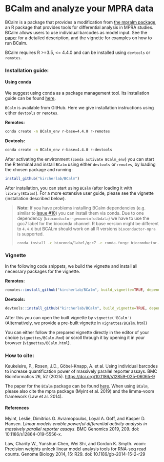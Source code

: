 # BCalm and analyze your MPRA data

BCalm is a package that provides a modification from [the mpralm package](https://github.com/hansenlab/mpra/tree/master), an R package that provides tools for differential analysis in MPRA studies.
BCalm allows users to use individual barcodes as model input.
See the [paper](https://bmcbioinformatics.biomedcentral.com/articles/10.1186/s12859-025-06065-9) for a detailed description, and the vignette for examples on how to run BCalm.

BCalm requires R >=3.5, <= 4.4.0 and can be installed using `devtools` or `remotes`.

### Installation guide:

#### Using conda
We suggest using conda as a package management tool. Its installation guide can be found [here](https://docs.conda.io/projects/conda/en/latest/user-guide/install/index.html).

`BCalm` is available from GitHub. Here we give installation instructions using either `devtools` or `remotes`.

**Remotes:**
```bash
conda create -n BCalm_env r-base=4.4.0 r-remotes
```

**Devtools:**
```bash
conda create -n BCalm_env r-base=4.4.0 r-devtools
```
After activating the environment (`conda activate BCalm_env`) you can start the R terminal and install `BCalm` using either `devtools` or `remotes`, by loading the chosen package and running:
```R
install_github("kircherlab/BCalm")
```

After installation, you can start using `BCalm` (after loading it with `library(BCalm)`).
For a more extensive user guide, please see the vignette (installation described below).


> **Note:**
> If you have problems installing BCalm dependencies (e.g. similar to [issue #10](https://github.com/kircherlab/BCalm/issues/10)) you can install them via conda. Due to one dependency (`bioconductor-genomeinfodbdata`) we have to use the gcc7 label for the bioconda channel. R base version might be different to `4.4.0` but BCALm should work on all R versions `bioconductor-mpra` is supported.
> ```bash
> conda install -c bioconda/label/gcc7 -c conda-forge bioconductor-mpra r-devtools r-tidyr r-ggplot2
> ```


### Vignette

In the following code snippets, we build the vignette and install all necessary packages for the vignette. 

**Remotes:**
```R
remotes::install_github("kircherlab/BCalm", build_vignette=TRUE, dependencies=TRUE)
```

**Devtools:**
```R
devtools::install_github("kircherlab/BCalm", build_vignette=TRUE, dependencies=TRUE)
```

After this you can open the built vignette by `vignette('BCalm')` (Alternatively, we provide a pre-built vignette in `vignettes/BCalm.html`)

You can either follow the prepared vignette directly in the editor of your choice (`vignettes/BCalm.Rmd`) or scroll through it by opening it in your browser (`vignettes/BCalm.html`).


### How to cite: 
Keukeleire, P., Rosen, J.D., Göbel-Knapp, A. et al. Using individual barcodes to increase quantification power of massively parallel reporter assays. BMC Bioinformatics 26, 52 (2025). https://doi.org/10.1186/s12859-025-06065-9

The paper for the `BCalm` package can be found [here](https://bmcbioinformatics.biomedcentral.com/articles/10.1186/s12859-025-06065-9). When using `BCalm`, please also cite the mpra package (Myint et al. 2019) and the limma-voom framework (Law et al. 2014).

#### References
Myint, Leslie, Dimitrios G. Avramopoulos, Loyal A. Goff, and Kasper D. Hansen. *Linear models enable powerful differential activity analysis in massively parallel reporter assays.* BMC Genomics 2019, 209. doi: 10.1186/s12864-019-5556-x.
 
Law, Charity W., Yunshun Chen, Wei Shi, and Gordon K. Smyth. voom: Precision weights unlock linear model analysis tools for RNA-seq read counts. Genome Biology 2014, 15: R29. doi: 10.1186/gb-2014-15-2-r29
